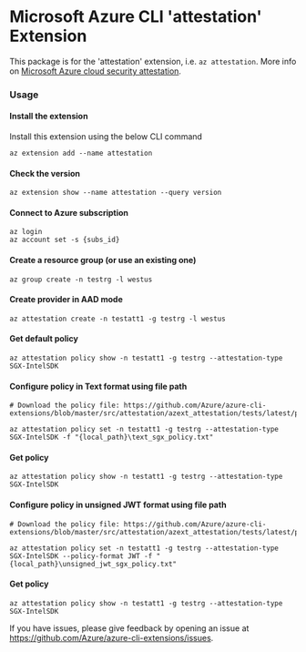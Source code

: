 Microsoft Azure CLI 'attestation' Extension
==========================================

This package is for the 'attestation' extension, i.e. `az attestation`.
More info on [Microsoft Azure cloud security attestation](https://azure.microsoft.com/en-us/blog/microsoft-azure-updates-cloud-security-attestation/).

### Usage ###
#### Install the extension ####
Install this extension using the below CLI command
```
az extension add --name attestation
```
#### Check the version ####
```
az extension show --name attestation --query version
```
#### Connect to Azure subscription ####
```
az login
az account set -s {subs_id}
```
#### Create a resource group (or use an existing one) ####
```
az group create -n testrg -l westus
```
#### Create provider in AAD mode ####
```
az attestation create -n testatt1 -g testrg -l westus
```
#### Get default policy ####
```
az attestation policy show -n testatt1 -g testrg --attestation-type SGX-IntelSDK
```
#### Configure policy in Text format using file path ###
```
# Download the policy file: https://github.com/Azure/azure-cli-extensions/blob/master/src/attestation/azext_attestation/tests/latest/policies/text_sgx_policy.txt

az attestation policy set -n testatt1 -g testrg --attestation-type SGX-IntelSDK -f "{local_path}\text_sgx_policy.txt"
```
#### Get policy ####
```
az attestation policy show -n testatt1 -g testrg --attestation-type SGX-IntelSDK
```
#### Configure policy in unsigned JWT format using file path ####
```
# Download the policy file: https://github.com/Azure/azure-cli-extensions/blob/master/src/attestation/azext_attestation/tests/latest/policies/unsigned_jwt_sgx_policy.txt

az attestation policy set -n testatt1 -g testrg --attestation-type SGX-IntelSDK --policy-format JWT -f "{local_path}\unsigned_jwt_sgx_policy.txt"
```
#### Get policy ####
```
az attestation policy show -n testatt1 -g testrg --attestation-type SGX-IntelSDK
```

If you have issues, please give feedback by opening an issue at https://github.com/Azure/azure-cli-extensions/issues.
